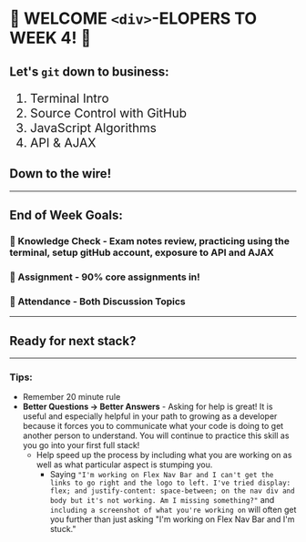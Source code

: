 # :tada: WELCOME `<div>`-ELOPERS TO WEEK 4! :tada:
## Let's `git` down to business:
<ol style="font-size: 16pt">
<li>Terminal Intro</li>
<li>Source Control with GitHub</li>
<li>JavaScript Algorithms</li>
<li>API & AJAX</li>
</ol>

## Down to the wire!
---
## End of Week Goals:
### 🎯 Knowledge Check - Exam notes review, practicing using the terminal, setup gitHub account, exposure to API and AJAX
### :pushpin: Assignment - 90% core assignments in!
### :pushpin: Attendance - Both Discussion Topics
---
## Ready for next stack?
---
### Tips:
- Remember 20 minute rule
- **Better Questions -> Better Answers** - Asking for help is great! It is useful and especially helpful in your path to growing as a developer because it forces you to communicate what your code is doing to get another person to understand. You will continue to practice this skill as you go into your first full stack!
  - Help speed up the process by including what you are working on as well as what particular aspect is stumping you.
    - Saying `"I'm working on Flex Nav Bar and I can't get the links to go right and the logo to left. I've tried display: flex; and justify-content: space-between; on the nav div and body but it's not working. Am I missing something?"` and `including a screenshot of what you're working on` will often get you further than just asking "I'm working on Flex Nav Bar and I'm stuck."